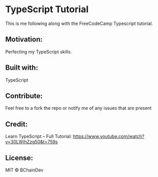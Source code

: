 # TypeScript Tutorial

This is me following along with the FreeCodeCamp Typescript tutorial. 


## Motivation:

Perfecting my TypeScript skills.
 

## Built with:
TypeScript


## Contribute:
Feel free to a fork the repo or notify me of any issues that are present

## Credit:

Learn TypeScript – Full Tutorial:
https://www.youtube.com/watch?v=30LWjhZzg50&t=759s

## License:

MIT © BChainDev
